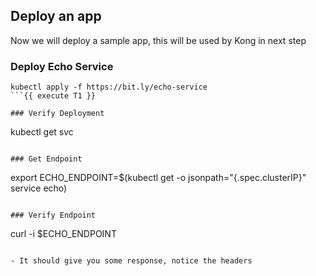 ## Deploy an app

Now we will deploy a sample app, this will be used by Kong in next step

### Deploy Echo Service

```
kubectl apply -f https://bit.ly/echo-service
```{{ execute T1 }}

### Verify Deployment

```
kubectl get svc
```{{ execute T1 }}

### Get Endpoint

```
export ECHO_ENDPOINT=$(kubectl get -o jsonpath="{.spec.clusterIP}" service echo)
```{{ execute T1 }}

### Verify Endpoint

```
curl -i $ECHO_ENDPOINT
```{{ execute T1 }}

- It should give you some response, notice the headers